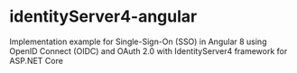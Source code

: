 # identityServer4-angular
Implementation example for Single-Sign-On (SSO) in Angular 8 using OpenID Connect (OIDC) and OAuth 2.0 with IdentityServer4 framework for ASP.NET Core
